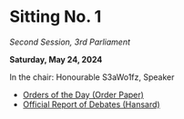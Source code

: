 # Sitting No. 1

_Second Session, 3rd Parliament_

**Saturday, May 24, 2024**

In the chair: Honourable S3aWo1fz, Speaker

- [Orders of the Day (Order Paper)](./Orders%20of%20the%20Day.pdf)
- [Official Report of Debates (Hansard)](./Official%20Report%20of%20Debates.pdf)

